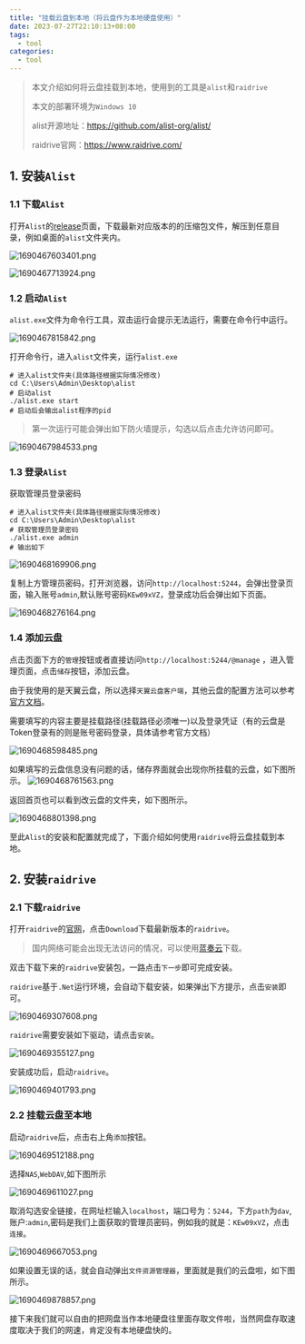 ```yaml
---
title: "挂载云盘到本地（将云盘作为本地硬盘使用）"
date: 2023-07-27T22:10:13+08:00
tags:
  - tool
categories:
  - tool
---
```


> 本文介绍如何将云盘挂载到本地，使用到的工具是`alist`和`raidrive`
> 
> 本文的部署环境为`Windows 10`
> 
> alist开源地址：https://github.com/alist-org/alist/
> 
> raidrive官网：https://www.raidrive.com/
## 1. 安装`Alist`
### 1.1 下载`Alist`
打开`Alist`的[release](https://github.com/alist-org/alist/releases)页面，下载最新对应版本的的压缩包文件，解压到任意目录，例如桌面的`alist`文件夹内。

![1690467603401.png](https://hermes981128.oss-cn-shanghai.aliyuncs.com/ImageBed/1690467603401.png)

![1690467713924.png](https://hermes981128.oss-cn-shanghai.aliyuncs.com/ImageBed/1690467713924.png)
### 1.2 启动`Alist`
`alist.exe`文件为命令行工具，双击运行会提示无法运行，需要在命令行中运行。

![1690467815842.png](https://hermes981128.oss-cn-shanghai.aliyuncs.com/ImageBed/1690467815842.png)

打开命令行，进入`alist`文件夹，运行`alist.exe`

```shell
# 进入alist文件夹(具体路径根据实际情况修改)
cd C:\Users\Admin\Desktop\alist
# 启动alist
./alist.exe start
# 启动后会输出alist程序的pid
```
>第一次运行可能会弹出如下防火墙提示，勾选以后点击允许访问即可。

![1690467984533.png](https://hermes981128.oss-cn-shanghai.aliyuncs.com/ImageBed/1690467984533.png)

### 1.3 登录`Alist`
获取管理员登录密码
```shell
# 进入alist文件夹(具体路径根据实际情况修改)
cd C:\Users\Admin\Desktop\alist
# 获取管理员登录密码
./alist.exe admin
# 输出如下
```

![1690468169906.png](https://hermes981128.oss-cn-shanghai.aliyuncs.com/ImageBed/1690468169906.png)

复制上方管理员密码，打开浏览器，访问`http://localhost:5244`，会弹出登录页面，输入账号`admin`,默认账号密码`KEw09xVZ`，登录成功后会弹出如下页面。

![1690468276164.png](https://hermes981128.oss-cn-shanghai.aliyuncs.com/ImageBed/1690468276164.png)

### 1.4 添加云盘
点击页面下方的`管理`按钮或者直接访问`http://localhost:5244/@manage` ，进入管理页面，点击`储存`按钮，添加云盘。

由于我使用的是天翼云盘，所以选择`天翼云盘客户端`，其他云盘的配置方法可以参考[官方文档](https://alist.nn.ci/zh/guide/drivers/)。

需要填写的内容主要是挂载路径(挂载路径必须唯一)以及登录凭证（有的云盘是Token登录有的则是账号密码登录，具体请参考官方文档）

![1690468598485.png](https://hermes981128.oss-cn-shanghai.aliyuncs.com/ImageBed/1690468598485.png)

如果填写的云盘信息没有问题的话，储存界面就会出现你所挂载的云盘，如下图所示。
![1690468761563.png](https://hermes981128.oss-cn-shanghai.aliyuncs.com/ImageBed/1690468761563.png)

返回首页也可以看到改云盘的文件夹，如下图所示。

![1690468801398.png](https://hermes981128.oss-cn-shanghai.aliyuncs.com/ImageBed/1690468801398.png)

至此`Alist`的安装和配置就完成了，下面介绍如何使用`raidrive`将云盘挂载到本地。
## 2. 安装`raidrive`
### 2.1 下载`raidrive`
打开`raidrive`的[官网](https://www.raidrive.com/)，点击`Download`下载最新版本的`raidrive`。
> 国内网络可能会出现无法访问的情况，可以使用[蓝奏云](https://hermes.lanzout.com/isbmk13nyzbi)下载。

双击下载下来的`raidrive`安装包，一路点击`下一步`即可完成安装。

`raidrive`基于`.Net`运行环境，会自动下载安装，如果弹出下方提示，点击`安装`即可。

![1690469307608.png](https://hermes981128.oss-cn-shanghai.aliyuncs.com/ImageBed/1690469307608.png)

`raidrive`需要安装如下驱动，请点击`安装`。

![1690469355127.png](https://hermes981128.oss-cn-shanghai.aliyuncs.com/ImageBed/1690469355127.png)

安装成功后，启动`raidrive`。

![1690469401793.png](https://hermes981128.oss-cn-shanghai.aliyuncs.com/ImageBed/1690469401793.png)

### 2.2 挂载云盘至本地
启动`raidrive`后，点击右上角`添加`按钮。

![1690469512188.png](https://hermes981128.oss-cn-shanghai.aliyuncs.com/ImageBed/1690469512188.png)

选择`NAS`,`WebDAV`,如下图所示

![1690469611027.png](https://hermes981128.oss-cn-shanghai.aliyuncs.com/ImageBed/1690469611027.png)

取消勾选安全链接，在网址栏输入`localhost`，端口号为：`5244`，下方`path`为`dav`,账户:`admin`,密码是我们上面获取的管理员密码，例如我的就是：`KEw09xVZ`，点击`连接`。

![1690469667053.png](https://hermes981128.oss-cn-shanghai.aliyuncs.com/ImageBed/1690469667053.png)

如果设置无误的话，就会自动弹出`文件资源管理器`，里面就是我们的云盘啦，如下图所示。

![1690469878857.png](https://hermes981128.oss-cn-shanghai.aliyuncs.com/ImageBed/1690469878857.png)

接下来我们就可以自由的把网盘当作本地硬盘往里面存取文件啦，当然网盘存取速度取决于我们的网速，肯定没有本地硬盘快的。